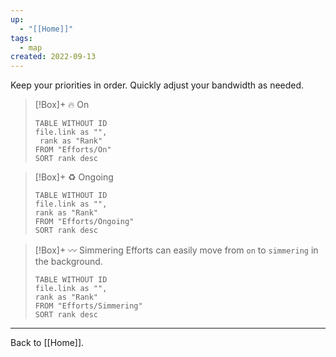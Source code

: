 ```yaml
---
up:
  - "[[Home]]"
tags:
  - map
created: 2022-09-13
---
```

Keep your priorities in order. Quickly adjust your bandwidth as needed. 

> [!Box]+ 🔥 On
>
> ``` dataview
> TABLE WITHOUT ID
> file.link as "",
>  rank as "Rank"
> FROM "Efforts/On"
> SORT rank desc
> ```

> [!Box]+ ♻️ Ongoing
>
> ``` dataview
> TABLE WITHOUT ID
> file.link as "",
> rank as "Rank"
> FROM "Efforts/Ongoing"
> SORT rank desc
> ```

> [!Box]+ 〰️ Simmering
> Efforts can easily move from `on` to `simmering` in the background.
>
> ``` dataview
> TABLE WITHOUT ID
> file.link as "",
> rank as "Rank"
> FROM "Efforts/Simmering"
> SORT rank desc
> ```

---

Back to [[Home]].
